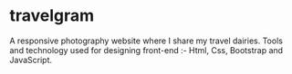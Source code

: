 # travelgram
A responsive photography website where I share my travel dairies.
Tools and technology used for designing front-end :- Html, Css, Bootstrap and JavaScript.
